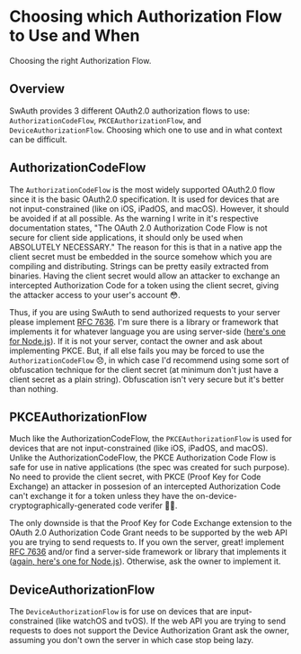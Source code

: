 # Choosing which Authorization Flow to Use and When

Choosing the right Authorization Flow.

## Overview

SwAuth provides 3 different OAuth2.0 authorization flows to use: ``AuthorizationCodeFlow``, ``PKCEAuthorizationFlow``, and ``DeviceAuthorizationFlow``. Choosing which one to use and in what context can be difficult.

## AuthorizationCodeFlow

The ``AuthorizationCodeFlow`` is the most widely supported OAuth2.0 flow since it is the basic OAuth2.0 specification. It is used for devices that are not input-constrained (like on iOS, iPadOS, and macOS). However, it should be avoided if at all possible. As the warning I write in it's respective documentation states, "The OAuth 2.0 Authorization Code Flow is not secure for client side applications, it should only be used when ABSOLUTELY NECESSARY." The reason for this is that in a native app the client secret must be embedded in the source somehow which you are compiling and distributing. Strings can be pretty easily extracted from binaries. Having the client secret would allow an attacker to exchange an intercepted Authorization Code for a token using the client secret, giving the attacker access to your user's account 😳.

Thus, if you are using SwAuth to send authorized requests to your server please implement [RFC 7636](https://datatracker.ietf.org/doc/html/rfc7636). I'm sure there is a library or framework that implements it for whatever language you are using server-side ([here's one for Node.js](https://github.com/panva/node-oidc-provider)). If it is not your server, contact the owner and ask about implementing PKCE. But, if all else fails you may be forced to use the ``AuthorizationCodeFlow`` 😞, in which case I'd recommend using some sort of obfuscation technique for the client secret (at minimum don't just have a client secret as a plain string). Obfuscation isn't very secure but it's better than nothing.

## PKCEAuthorizationFlow

Much like the AuthorizationCodeFlow, the ``PKCEAuthorizationFlow`` is used for devices that are not input-constrained (like iOS, iPadOS, and macOS). Unlike the AuthorizationCodeFlow, the PKCE Authorization Code Flow is safe for use in native applications (the spec was created for such purpose). No need to provide the client secret, with PKCE (Proof Key for Code Exchange) an attacker in possesion of an intercepted Authorization Code can't exchange it for a token unless they have the on-device-cryptographically-generated code verifer 😮‍💨. 

The only downside is that the Proof Key for Code Exchange extension to the OAuth 2.0 Authorization Code Grant needs to be supported by the web API you are trying to send requests to. If you own the server, great! implement [RFC 7636](https://datatracker.ietf.org/doc/html/rfc7636) and/or find a server-side framework or library that implements it ([again, here's one for Node.js](https://github.com/panva/node-oidc-provider)). Otherwise, ask the owner to implement it.

## DeviceAuthorizationFlow

The ``DeviceAuthorizationFlow`` is for use on devices that are input-constrained (like watchOS and tvOS). If the web API you are trying to send requests to does not support the  Device Authorization Grant ask the owner, assuming you don't own the server in which case stop being lazy.

